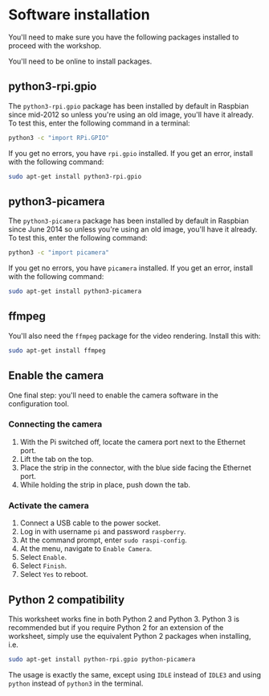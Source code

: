 # Software installation

You'll need to make sure you have the following packages installed to proceed with the workshop.

You'll need to be online to install packages.

## python3-rpi.gpio

The `python3-rpi.gpio` package has been installed by default in Raspbian since mid-2012 so unless you're using an old image, you'll have it already. To test this, enter the following command in a terminal:

```bash
python3 -c "import RPi.GPIO"
```

If you get no errors, you have `rpi.gpio` installed. If you get an error, install with the following command:

```bash
sudo apt-get install python3-rpi.gpio
```

## python3-picamera

The `python3-picamera` package has been installed by default in Raspbian since June 2014 so unless you're using an old image, you'll have it already. To test this, enter the following command:

```bash
python3 -c "import picamera"
```

If you get no errors, you have `picamera` installed. If you get an error, install with the following command:

```bash
sudo apt-get install python3-picamera
```

## ffmpeg

You'll also need the `ffmpeg` package for the video rendering. Install this with:

```bash
sudo apt-get install ffmpeg
```

## Enable the camera

One final step: you'll need to enable the camera software in the configuration tool.

### Connecting the camera

1. With the Pi switched off, locate the camera port next to the Ethernet port.
1. Lift the tab on the top.
1. Place the strip in the connector, with the blue side facing the Ethernet port.
1. While holding the strip in place, push down the tab.

### Activate the camera

1. Connect a USB cable to the power socket.
1. Log in with username `pi` and password `raspberry`.
1. At the command prompt, enter `sudo raspi-config`.
1. At the menu, navigate to `Enable Camera`.
1. Select `Enable`.
1. Select `Finish`.
1. Select `Yes` to reboot.

## Python 2 compatibility

This worksheet works fine in both Python 2 and Python 3. Python 3 is recommended but if you require Python 2 for an extension of the worksheet, simply use the equivalent Python 2 packages when installing, i.e.

```bash
sudo apt-get install python-rpi.gpio python-picamera
```

The usage is exactly the same, except using `IDLE` instead of `IDLE3` and using `python` instead of `python3` in the terminal.
